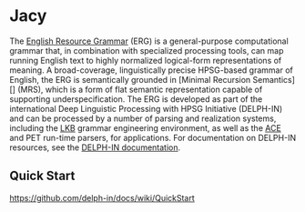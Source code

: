 # Jacy

The [English Resource Grammar][] (ERG) is a general-purpose computational grammar that, in combination with specialized processing tools, can map running English text to highly normalized logical-form representations of meaning. A broad-coverage, linguistically precise HPSG-based grammar of English, the ERG is semantically grounded in [Minimal Recursion Semantics][] (MRS), which is a form of flat semantic representation capable of supporting underspecification. The ERG is developed as part of the international Deep Linguistic Processing with HPSG Initiative (DELPH-IN) and can be processed by a number of parsing and realization systems, including the [LKB][] grammar engineering environment, as well as the [ACE][] and PET run-time parsers, for applications.  For documentation on DELPH-IN resources, see the [DELPH-IN documentation][].

## Quick Start

https://github.com/delph-in/docs/wiki/QuickStart

[English Resource Grammar]: https://github.com/delph-in/docs/wiki/ErgTop
[LKB]: https://github.com/delph-in/docs/wiki/LkbTop
[ACE]: http://sweaglesw.org/linguistics/ace/
[agree]: https://github.com/delph-in/docs/wiki/AgreeTop
[MRS]: https://github.com/delph-in/docs/wiki/RmrsTop
[DELPH-IN documentation]: https://delph-in.github.io/docs